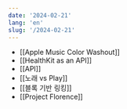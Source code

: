 ```yaml
---
date: '2024-02-21'
lang: 'en'
slug: '/2024-02-21'
---
```


- [[Apple Music Color Washout]]
- [[HealthKit as an API]]
- [[API]]
- [[노래 vs Play]]
- [[블록 기반 링킹]]
- [[Project Florence]]
